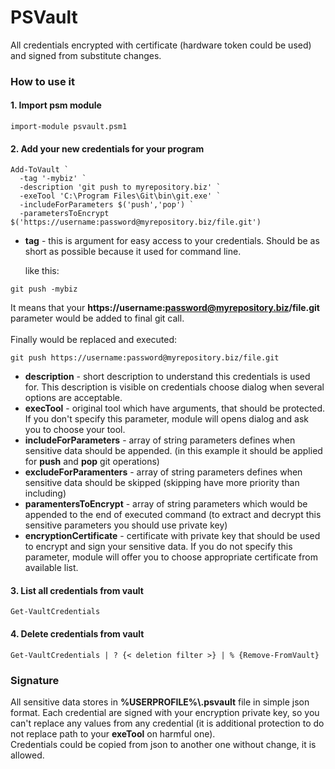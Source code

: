 # PSVault

All credentials encrypted with certificate (hardware token could be used) and signed from substitute changes.

### How to use it

#### 1. Import psm module
```
import-module psvault.psm1
```

#### 2. Add your new credentials for your program
```
Add-ToVault `
  -tag '-mybiz' `
  -description 'git push to myrepository.biz' `
  -exeTool 'C:\Program Files\Git\bin\git.exe' `
  -includeForParameters $('push','pop') `
  -parametersToEncrypt $('https://username:password@myrepository.biz/file.git')
```


* <b>tag</b> - this is argument for easy access to your credentials. Should be as short as possible because it used for command line.

  like this:
```
git push -mybiz
```
It means that your <b>https://username:password@myrepository.biz/file.git</b> parameter would be added to final git call.<br><br>
Finally would be replaced and executed:
```
git push https://username:password@myrepository.biz/file.git
```

* <b>description</b> - short description to understand this credentials is used for. This description is visible on credentials choose dialog when several options are acceptable.
* <b>execTool</b> - original tool which have arguments, that should be protected. If you don't specify this parameter, module will opens dialog and ask you to choose your tool.
* <b>includeForParameters</b> - array of string parameters defines when sensitive data should be appended. (in this example it should be applied for <b>push</b> and <b>pop</b> git operations)
* <b>excludeForParamenters</b> - array of string parameters defines when sensitive data should be skipped (skipping have more priority than including)
* <b>paramentersToEncrypt</b> - array of string parameters which would be appended to the end of executed command (to extract and decrypt this sensitive parameters you should use private key)
* <b>encryptionCertificate</b> - certificate with private key that should be used to encrypt and sign your sensitive data. If you do not specify this parameter, module will offer you to choose appropriate certificate from available list.



#### 3. List all credentials from vault
```
Get-VaultCredentials
```
#### 4. Delete credentials from vault
```
Get-VaultCredentials | ? {< deletion filter >} | % {Remove-FromVault}
```

### Signature
All sensitive data stores in <b>%USERPROFILE%\\.psvault</b> file in simple json format. Each credential are signed with your encryption private key, so you can't replace any values from any credential (it is additional protection to do not replace path to your <b>exeTool</b> on harmful one).<br>Credentials could be copied from json to another one without change, it is allowed.
